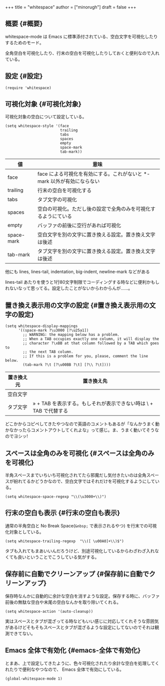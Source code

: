 +++
title = "whitespace"
author = ["minorugh"]
draft = false
+++

## 概要 {#概要}

whitespace-mode は Emacs に標準添付されている、空白文字を可視化したりするためのモード。

全角空白を可視化したり、行末の空白を可視化したりしておくと便利なので入れている。


## 設定 {#設定}

```emacs-lisp
(require 'whitespace)
```


## 可視化対象 {#可視化対象}

可視化対象の空白について設定している。

```emacs-lisp
(setq whitespace-style '(face
						 trailing
						 tabs
						 spaces
						 empty
						 space-mark
						 tab-mark))
```

| 値         | 意味                                        |
|-----------|-------------------------------------------|
| face       | face による可視化を有効にする。これがないと \*-mark 以外が有効にならない |
| trailing   | 行末の空白を可視化する                      |
| tabs       | タブ文字の可視化                            |
| spaces     | 空白の可視化。ただし後の設定で全角のみを可視化するようにている |
| empty      | バッファの前後に空行があれば可視化          |
| space-mark | 空白文字を別の文字に置き換える設定。置き換え文字は後述 |
| tab-mark   | タブ文字を別の文字に置き換える設定。置き換え文字は後述 |

他にも lines, lines-tail, indentation, big-indent, newline-mark などがある

lines-tail あたりを使うと1行80文字制限でコーディングする時などに便利かもしれないなって思ってる。設定したことがないからわからんが……。


## 置き換え表示用の文字の設定 {#置き換え表示用の文字の設定}

```emacs-lisp
(setq whitespace-display-mappings
	  '((space-mark ?\u3000 [?\u25a1])
		;; WARNING: the mapping below has a problem.
		;; When a TAB occupies exactly one column, it will display the
		;; character ?\xBB at that column followed by a TAB which goes to
		;; the next TAB column.
		;; If this is a problem for you, please, comment the line below.
		(tab-mark ?\t [?\u00BB ?\t] [?\\ ?\t])))
```

| 置き換え元 | 置き換え先                                 |
|-------|---------------------------------------|
| 空白文字 | 　                                         |
| タブ文字 | » + TAB を表示する。もしそれが表示できない時は \\ + TAB で代替する |

どこかからコピペしてきたやつなので英語のコメントもあるが「なんかうまく動かなかったらコメントアウトしてくれよな」って感じ。ま、うまく動いてそうなのでヨシッ!


## スペースは全角のみを可視化 {#スペースは全角のみを可視化}

半角スペースまでいちいち可視化されてたら邪魔だし気付きたいのは全角スペースが紛れてるかどうかなので、空白文字ではそれだけを可視化するようにしている。

```emacs-lisp
(setq whitespace-space-regexp "\\(\u3000+\\)")
```


## 行末の空白も表示 {#行末の空白も表示}

通常の半角空白と No Break Space(`&nbsp;` で表示されるやつ) を行末での可視化対象としている。

```emacs-lisp
(setq whitespace-trailing-regexp  "\\([ \u00A0]+\\)$")
```

タブも入れてもまあいいんだろうけど、別途可視化しているからわざわざ入れなくても良いということでこうしている気がする。


## 保存前に自動でクリーンアップ {#保存前に自動でクリーンアップ}

保存時なんかに自動的に余計な空白を消すような設定。保存する時に、バッファ前後の無駄な空白や末尾の空白なんかを取り除いてくれる。

```emacs-lisp
(setq whitespace-action '(auto-cleanup))
```

実はスペースとタブが混ざってる時などもいい感じに対応してくれそうな雰囲気があるけどそもそもスペースとタブが混ざるような設定にしてないのでそれは観測できてない。


## Emacs 全体で有効化 {#emacs-全体で有効化}

とまあ、上で設定してきたように、色々可視化されたり余計な空白を処理してくれたりで便利なやつなので、
Emacs 全体で有効にしている。

```emacs-lisp
(global-whitespace-mode 1)
```
